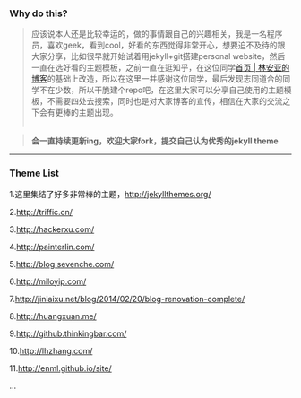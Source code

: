 ### Why do this?

> 应该说本人还是比较幸运的，做的事情跟自己的兴趣相关，我是一名程序员，喜欢geek，看到cool，好看的东西觉得非常开心，想要迫不及待的跟大家分享，比如很早就开始试着用jekyll+git搭建personal website，然后一直在选好看的主题模板，之前一直在逛知乎，在这位同学[首页 | 林安亚的博客](http://painterlin.com/)的基础上改造，所以在这里一并感谢这位同学，最后发现志同道合的同学不在少数，所以干脆建个repo吧，在这里大家可以分享自己使用的主题模板，不需要四处去搜索，同时也是对大家博客的宣传，相信在大家的交流之下会有更棒的主题出现。
<br /><br />

> **会一直持续更新ing，欢迎大家fork，提交自己认为优秀的jekyll theme**






---

### Theme List
1.这里集结了好多非常棒的主题，<http://jekyllthemes.org/>

2.<http://triffic.cn/>

3.<http://hackerxu.com/>

4.<http://painterlin.com/>

5.<http://blog.sevenche.com/>

6.<http://miloyip.com/>

7.<http://jinlaixu.net/blog/2014/02/20/blog-renovation-complete/>

8.<http://huangxuan.me/>

9.<http://github.thinkingbar.com/>

10.<http://lhzhang.com/>

11.<http://enml.github.io/site/>

...



